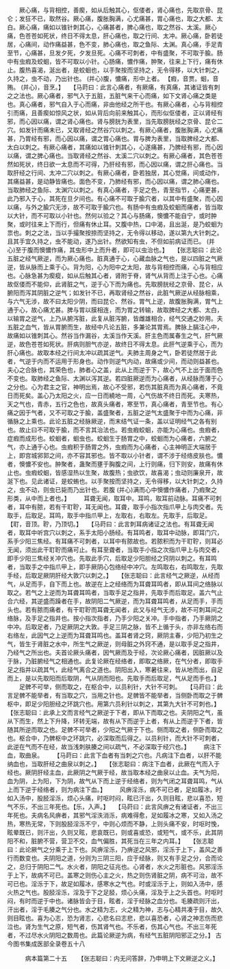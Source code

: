 <!-- { "loadSidebar": true } -->
　　厥心痛，与背相控，善瘈，如从后触其心，伛偻者，肾心痛也，先取京骨、昆仑；发狂不已，取然谷。厥心痛，腹胀胸满，心尤痛甚，胃心痛也，取之大都、太白。厥心痛，痛如以锥针刺其心，心痛甚者，脾心痛也，取之然谷、太溪。厥心痛，色苍苍如死状，终日不得太息，肝心痛也，取之行间、太冲。厥心痛，卧若徒居，心痛间，动作痛益甚，色不变，肺心痛也，取之鱼际、太渊。真心痛，手足青至节，心痛甚，旦发夕死，夕发旦死。心痛不可刺者，中有盛聚，不可取于腧。肠中有虫瘕及蛟蛔，皆不可取以小针。心肠痛，憹作痛，肿聚，往来上下行，痛有休止。腹热喜渴，涎出者，是蛟蛔也，以手聚按而坚持之，无令得移，以大针刺之，久持之，虫不动，乃出针也。 (并心)腹，憹痛，形中上者。 【瘕，音贾。蛔，音贿。 (并心)，音烹。】　　【马莳曰：此言心痛者，有厥痛，有真痛，其诸证皆有刺之之法也。厥心痛者，邪气入于五脏，五脏气来干心而痛，如下文肾心痛之类是也。真心痛者，邪气自入于心而痛，非由他经之所干也。有厥心痛者，心与背相控引而痛，且善瘈如惊风之状，如从背后向前来触其心，而形似伛偻者，正以肾经有邪，而心因以痛，谓之肾心痛也。肾与膀胱为表里，当先取膀胱经之京骨、昆仑二穴。如发针而痛未已，又取肾经之然谷穴以刺之。有厥心痛者，腹胀胸满，心尤痛甚，乃胃经有邪，而心因以痛，谓之胃心痛也。胃与脾为表里，当取脾经之大都、太白以刺之。有厥心痛者，其痛如以锥针刺其心，心遂痛甚，乃脾经有邪，而心因以痛，谓之脾心痛也。当取肾经之然谷、太溪二穴以刺之。有厥心痛者，其色苍苍然如死状，终日欲一太息而不可得，乃肝经有邪，而心因以痛，谓之肝心痛也。当取肝经之行间、太冲二穴以刺之。有厥心痛者，卧若独居，其心觉痛，间或动作，其痛益甚，是动静皆痛也。面色不变，乃肺经有邪，而心因以痛，谓之肺心痛也。当取肺经之鱼际、太渊穴以刺之。有真心痛者，手足之色，青至指节，心痛更甚，此乃邪入于心，其死在旦夕间也。有心痛不可取于腧穴者，以其中有盛聚，而心因以痛，与外之腧穴无涉，故不可取于腧穴也。有肠中有虫瘕及蛟蛔而痛者，皆当取以大针，而不可取以小针也。然何以验之？其心与肠痛，懊憹不能自宁，或时肿聚，或时往来上下而行，但痛有休止耳。又腹中热，口中渴，且出涎，是乃蛟蛔为祟也。刺之之法，当以手撮聚按捺而坚持之，无令得以移动，遂以第九大针刺之。且其手宜久持之，虫不能动，遂乃出针。然欲知有虫，不但如前病证而已。 (并心)至于腹而懊憹作痛，其虫形中上而升者，即可以虫治也。】　　【张志聪曰：此论五脏之经气厥逆，而为厥心痛也。脏真通于心，心藏血脉之气也，是以四脏之气厥逆，皆从脉而上乘于心。背为阳，心为阳中之太阳，故与背相控而痛，心与背相应也。心脉急甚为瘈瘲，如从后触其心者，肾附于脊，肾气从背而上注于心也。心痛故伛偻而不能仰，此肾脏之气，逆于心下而为痛也。先取膀胱经之京骨、昆仑，从腑阳而泻其阴脏之逆气；如发针不已，再取肾经之然谷，此脏气厥逆从经脉相乘，与六气无涉，故不曰太阳少阴，而曰昆仑、然谷。胃气上逆，故腹胀胸满，胃气上通于心，故心痛尤甚。脾与胃以膜相连，而为胃之转输，故取脾经之大都、太白，以输胃之逆气，上乃从腑泻脏，此复从脏泻腑，皆雌雄相合，经气交通之妙用。夫五脏之血气，皆从胃腑而生，故经中凡论五脏，多兼论其胃焉。脾脉上膈注心中，故痛如以锥刺其心。然谷当作漏谷，太溪当作天溪。肝主色而属春生之气，肝气厥逆，故色苍苍如死状。肝病则胆气亦逆，故终日不得太息。此肝气逆乘于心，而为肝心痛也。故取本经之行间太冲以疏其逆气。夫肺主周身之气，卧若徒然居于此者，气逆于内而不运用于形身也。动作则逆气内动，故痛或少间，而动则益甚也。夫心之合脉也，其荣色也，肺者心之盖，此从上而逆于下，故心气不上出于面而色不变也。取肺经之鱼际、太渊以泻其逆。若四脏厥逆而为心痛者，从经脉而薄于心之分也。心为君主之官，神明出焉，故心不受邪，若伤其脏真而为真心痛者，不竟日而死矣。盖心乃太阳之火，应一日而繞地一周，心气伤故不终日而死。夫寒热，天之气也，青赤，五行之色也，故真头痛者，寒至节，真心痛者，青至节也。有心痛之因于气者，又不可取之于腧，盖盛聚者，五脏之逆气太盛聚于中而为心痛，非循脉之上乘也。此论五脏之经脉厥逆，而末结气证一条，盖以证明经气之各有别也。故止曰不可取于腧，而不言其治法也。若虫瘕蛟蛔，亦能为心痛也。虫瘕者，症瘕而成形也。蛟蛔者，蛔虫也。蛟蛔生于肠胃之中，蛟蛔而为心痛者，六腑之气，亦上通于心也。虫瘕积于肠胃之外，虫瘕而为心痛者，心主神明正大端居于上，即宫城郛郭之间，亦不容其邪也。皆不取以小针者，谓不涉于经络皮肤也。憹者，懊憹不安也。肿聚者，蛊聚而壅于胸腹之间，上行则痛，归下则安，故痛有休止也。虫瘕蛟蛔，皆感湿热以生聚，故腹热；虫欲饮，故喜渴；虫动则廉泉开，故涎下也。见此诸证，是蛟蛕也。以手聚按而坚持之，无令得移，以大针刺之，久持之，虫不动，则虫已毙而乃出针也。若腹 (并心)满而心中懊憹作痛者，乃瘕聚之形类，从中而上者也。】
　　耳聋无闻，取耳中。耳鸣，取耳前动脉。耳痛不可刺者，耳中有脓，若有干耵聍，耳无闻也。耳聋，取手小指次指爪甲上与肉交者。先取手，后取足。耳鸣，取手中指爪甲上，左取右，右取左。先取手，后取足。【耵，音顶。聍，乃顶切。】　　【马莳曰：此言刺耳病诸证之法也。有耳聋无闻者，取耳中听宫穴以刺之，系手太阳小肠经。有耳鸣者，取耳中动脉，即耳门穴，系手少阳三焦经。有耳痛不可刺者，以耳中有脓故也。若脓积而为干耵聍，则耳必无闻，须出此干耵聍而痛可止。有耳至聋者，当取手小指之次指爪甲上与肉交者，即手少阳三焦经关冲穴也。先取此手穴，后取足少阳胆经之窍阴以刺之。有耳鸣者，当取手之中指爪甲上，即手厥阴心包络经中冲穴。左鸣取右，右鸣取左，先取手经，后取足厥阴肝经大敦穴以刺之。】　　【张志聪曰：此言经气之厥逆，从经而气，从足而手，自下而上也。故逆在上之经络而为耳聋耳鸣者，即从耳间之络脉以取之。若气之上逆而为耳聋耳鸣者，当取手足之指井，先取手而后取足。盖六气止合六经，其逆盛而躁者在手，故阴阳二气厥逆，而为耳聋耳鸣者，从足而手，手而头也。若有脓而痛者，有干耵聍而耳聋无闻者，此又与经气无涉，故不可刺耳间之络脉，及手足之指井也。按小指次指者，乃手少阳之关冲。手中指者，乃手厥阴之中冲。后取足者，乃足厥阴之大敦。手足三阴之脉，皆不上循于头，亦非左络右而右络左，此因气之上逆而为耳聋耳鸣也。盖耳者肾之窍，厥阴主春，少阳乃初生之气，皆生于肾脏之水中，所生气之厥逆，则母脏之外窍不通，是以取手足之指井，乃经气之所出也。夫首论厥头痛者，因气厥而及于经，次论厥心痛者，因脏厥以及于脉，乃脏腑经气之相通也。此复论厥在经络者，即取之络厥，在气分者，即取手足之指井以疏其气，此经气离合之道也。阴阳出入，寒暑往来，皆从地而出，自足而上，是以先取阳而后取阴，气从阴而阳也。先取手而后取足，气从足而手也。】
　　足髀不可举，侧而取之，在枢合中，以员利针，大针不可刺。　　【马莳曰：此言足髀不能举者，有当取之穴，当用之针也。足髀皆不能举者，当侧卧而取之于髀枢中，即足少阳胆经之环跳穴也。用第六员利针以刺之，其第九大针不可刺也。】　　【张志聪曰：此承上文而言经气之厥逆于下者，即从下而取之也。夫阴阳之气，虽从下而生，然上下升降，环转无端，故有从下而逆于上者，有从上而逆于下者，皆随其所逆而取之也。足髀不可举者，少阳之气厥于下也。侧而取之者，侧卧而取之也。枢合中，乃髀枢中之环跳穴，必深取而后得之。以员利针，而大针不可刺者，此逆在气而不在经，故当浅刺肤腠之间以疏气，不必深取于经穴也。】
　　病注下血，取曲泉。
　　【马莳曰：此言下血者有当刺之穴也。凡病注下血者，以肝不能纳血也，当取肝经之曲泉以刺之。】　　【张志聪曰：病注下血者，此厥在气而入于经也。厥阴肝经主血，此厥阴之气厥于经，故当取本经之曲泉以止血。夫气为阳，血为阴，上为阳，下为阴，故气从下而上逆于经络者，则为气闭之耳聋耳鸣，气从上而下逆于经络者，则为病注下血。】
　　风痹淫泺，病不可已者，足如履冰，时如入汤中，股胫淫泺，烦心头痛，时呕时闷，眩已汗出，久则目眩，悲以喜恐，短气不乐，不出三年死也。【乐，入声。】　　【马莳曰：此言风痹之有诸证者，不出三年死也。夫病名风痹者，其邪气淫泆消泺，病难得愈，足如履冰之寒，又如入汤之热，寒热无常，下则股胫淫泺不宁，中则心烦而不静，上则头痛不安，时呕时悗，眩晕既已，则汗出，久则又眩，悲哀既已，则或喜或恐，或短气，或不乐，此其阴阳不和，脏腑不营，营卫不交，血气偏胜，其死当在三年之内耳。】　　【张志聪曰：此论厥气之分乘于上下也。风痹淫泺，乃痹逆之风邪，淫泺于上下，盖风之善行而数变也。夫阴阳之道，分则为三阴三阳，应于经脉，则又有手足之分，合而论之，总归于阴阳二气。水火者，阴阳之征兆也。心肾者，水火之形脏也。风邪淫泺于上下，故病不可已。盖寒之则伤心主之火，热之则伤肾脏之阴，病不可治，故不可已也。淫泺于下，故足如履冰，感寒水之气也。时或淫泺于上，则如入汤中，感火热之气也。股胫淫泺，淫及于下之足胫，烦心头痛，淫及于上之头首也。时呕时闷，有时而逆于中也。诸脉皆会于目，眩者，淫于经脉之血分也。毛腠疏则汗出，汗出者，淫于毛腠之气分也。水之精为志，火之精为神，志与心精共凑于目，故久则目眩也。喜为心志，恐为肾志，心悲名曰志悲，悲以喜恐者，心肾之神志伤而悲泣也。肾为生气之原，短气者，伤其肾气也。不乐者，伤其心气也。不出三年死者，不过尽水火阴阳之数周也。此篇论厥逆为病，有经气五脏阴阳邪正之分。】
古今图书集成医部全录卷五十八

　　　病本篇第二十五
　　【张志聪曰：内无问答辞，乃申明上下文厥逆之义。】
